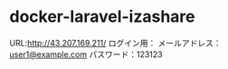 # docker-laravel-izashare
 URL:http://43.207.169.211/
 ログイン用：
 メールアドレス：user1@example.com
 パスワード：123123